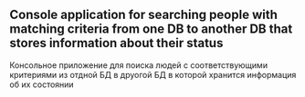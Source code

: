 Console application for searching people with matching criteria from one DB to another DB that stores information about their status
-------------------------------------------------------------------------------------------------------------------------------------
Консольное приложение  для поиска людей с соответствующими критериями из отдной БД в друогой БД в которой хранится информация об их состоянии 
